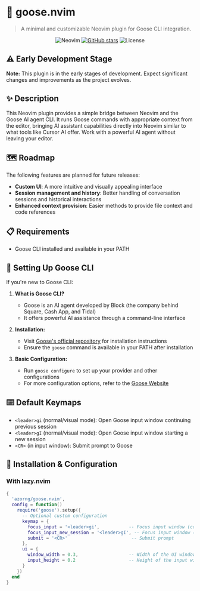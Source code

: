 # 🪿 goose.nvim

> A minimal and customizable Neovim plugin for Goose CLI integration.

<div align="center">

![Neovim](https://img.shields.io/badge/NeoVim-%2357A143.svg?&style=for-the-badge&logo=neovim&logoColor=white)
[![GitHub stars](https://img.shields.io/github/stars/azorng/goose.nvim?style=for-the-badge)](https://github.com/azorng/goose.nvim/stargazers)
![License](https://img.shields.io/badge/License-MIT-blue.svg?style=for-the-badge)

</div>

## ⚠️ Early Development Stage

**Note:** This plugin is in the early stages of development. Expect significant changes and improvements as the project evolves.

## ✨ Description

This Neovim plugin provides a simple bridge between Neovim and the Goose AI agent CLI. It runs Goose commands with appropriate context from the editor, bringing AI assistant capabilities directly into Neovim similar to what tools like Cursor AI offer. Work with a powerful AI agent without leaving your editor.

## 🗺️ Roadmap

The following features are planned for future releases:

- **Custom UI**: A more intuitive and visually appealing interface
- **Session management and history**: Better handling of conversation sessions and historical interactions
- **Enhanced context provision**: Easier methods to provide file context and code references

## 📋 Requirements

- Goose CLI installed and available in your PATH

## 🔧 Setting Up Goose CLI

If you're new to Goose CLI:

1. **What is Goose CLI?** 
   - Goose is an AI agent developed by Block (the company behind Square, Cash App, and Tidal)
   - It offers powerful AI assistance through a command-line interface

2. **Installation:**
   - Visit [Goose's official repository](https://github.com/block/goose) for installation instructions
   - Ensure the `goose` command is available in your PATH after installation

3. **Basic Configuration:**
   - Run `goose configure` to set up your provider and other configurations
   - For more configuration options, refer to the [Goose Website](https://block.github.io/goose/)

## ⌨️ Default Keymaps

- `<leader>gi` (normal/visual mode): Open Goose input window continuing previous session
- `<leader>gI` (normal/visual mode): Open Goose input window starting a new session
- `<CR>` (in input window): Submit prompt to Goose

## 🚀 Installation & Configuration

### With lazy.nvim

```lua
{
  'azorng/goose.nvim',
  config = function()
    require('goose').setup({
      -- Optional custom configuration
      keymap = {
        focus_input = '<leader>gi',           -- Focus input window (continue session)
        focus_input_new_session = '<leader>gI', -- Focus input window (new session)
        submit = '<CR>'                        -- Submit prompt
      },
      ui = {
        window_width = 0.3,                   -- Width of the UI windows as decimal (0.3 = 30%)
        input_height = 0.2                    -- Height of the input window as decimal (0.2 = 20%)
      }
    })
  end
}
```